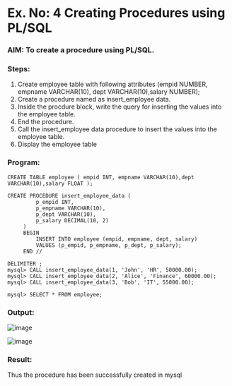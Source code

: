 # Ex. No: 4 Creating Procedures using PL/SQL

### AIM: To create a procedure using PL/SQL.

### Steps:
1. Create employee table with following attributes (empid NUMBER, empname VARCHAR(10), dept VARCHAR(10),salary NUMBER);
2. Create a procedure named as insert_employee data.
3. Inside the procdure block, write the query for inserting the values into the employee table.
4. End the procedure.
5. Call the insert_employee data procedure to insert the values into the employee table.
6. Display the employee table

### Program:
```
CREATE TABLE employee ( empid INT, empname VARCHAR(10),dept VARCHAR(10),salary FLOAT );

CREATE PROCEDURE insert_employee_data (
         p_empid INT,
         p_empname VARCHAR(10),
         p_dept VARCHAR(10),
         p_salary DECIMAL(10, 2)
     )
     BEGIN
         INSERT INTO employee (empid, empname, dept, salary)
         VALUES (p_empid, p_empname, p_dept, p_salary);
     END //

DELIMITER ;
mysql> CALL insert_employee_data(1, 'John', 'HR', 50000.00);
mysql> CALL insert_employee_data(2, 'Alice', 'Finance', 60000.00);
mysql> CALL insert_employee_data(3, 'Bob', 'IT', 55000.00);

mysql> SELECT * FROM employee;
```

### Output:
![image](https://github.com/Meetha22003992/Ex-No-4-Creating-Procedures-using-PL-SQL/assets/119401038/acbff79e-8c9a-41ea-975c-40f16f600593)

![image](https://github.com/Meetha22003992/Ex-No-4-Creating-Procedures-using-PL-SQL/assets/119401038/73138b13-1518-4c62-b3f6-37fdf7289cde)

### Result:
Thus the procedure has been successfully created in mysql
